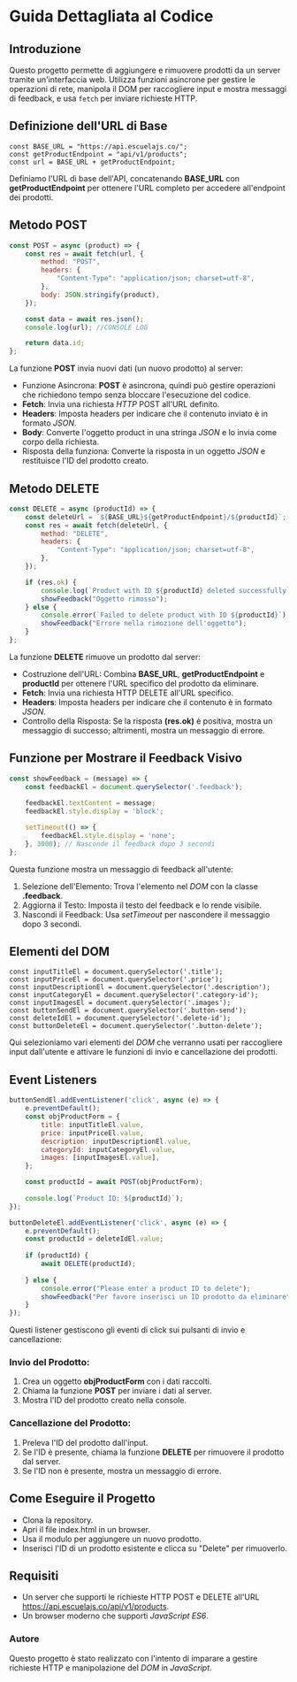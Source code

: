 # Guida Dettagliata al Codice

## Introduzione

Questo progetto permette di aggiungere e rimuovere prodotti da un server tramite un'interfaccia web. Utilizza funzioni asincrone per gestire le operazioni di rete, manipola il DOM per raccogliere input e mostra messaggi di feedback, e usa `fetch` per inviare richieste HTTP.

## Definizione dell'URL di Base

```
const BASE_URL = "https://api.escuelajs.co/";
const getProductEndpoint = "api/v1/products";
const url = BASE_URL + getProductEndpoint; 
```
 Definiamo l'URL di base dell'API, concatenando **BASE_URL** con **getProductEndpoint** per ottenere l'URL completo per accedere all'endpoint dei prodotti.

## Metodo POST

```javascript
const POST = async (product) => {
    const res = await fetch(url, {
        method: "POST",
        headers: {
            "Content-Type": "application/json; charset=utf-8",
        },
        body: JSON.stringify(product),
    });

    const data = await res.json();
    console.log(url); //CONSOLE LOG

    return data.id;
};
```

La funzione **POST** invia nuovi dati (un nuovo prodotto) al server:

- Funzione Asincrona: **POST** è asincrona, quindi può gestire operazioni che richiedono tempo senza bloccare l'esecuzione del codice.
- **Fetch**: Invia una richiesta *HTTP* POST all'URL definito.
- **Headers**: Imposta headers per indicare che il contenuto inviato è in formato *JSON*.
- **Body**: Converte l'oggetto product in una stringa *JSON* e lo invia come corpo della richiesta.
- Risposta della funziona: Converte la risposta in un oggetto *JSON* e restituisce l'ID del prodotto creato.

## Metodo DELETE

```javascript
const DELETE = async (productId) => {
    const deleteUrl = `${BASE_URL}${getProductEndpoint}/${productId}`;
    const res = await fetch(deleteUrl, {
        method: "DELETE",
        headers: {
            "Content-Type": "application/json; charset=utf-8",
        },
    });

    if (res.ok) {
        console.log(`Product with ID ${productId} deleted successfully`);
        showFeedback("Oggetto rimosso");
    } else {
        console.error(`Failed to delete product with ID ${productId}`);
        showFeedback("Errore nella rimozione dell'oggetto");
    }
};
```

La funzione **DELETE** rimuove un prodotto dal server:

- Costruzione dell'URL: Combina **BASE_URL**, **getProductEndpoint** e **productId** per ottenere l'URL specifico del prodotto da eliminare.
- **Fetch**: Invia una richiesta HTTP DELETE all'URL specifico.
- **Headers**: Imposta headers per indicare che il contenuto è in formato *JSON*.
- Controllo della Risposta: Se la risposta **(res.ok)** è positiva, mostra un messaggio di successo; altrimenti, mostra un messaggio di errore.

## Funzione per Mostrare il Feedback Visivo

```javascript
const showFeedback = (message) => {
    const feedbackEl = document.querySelector('.feedback');
    
    feedbackEl.textContent = message;
    feedbackEl.style.display = 'block';

    setTimeout(() => {
        feedbackEl.style.display = 'none';
    }, 3000); // Nasconde il feedback dopo 3 secondi
};
```

Questa funzione mostra un messaggio di feedback all'utente:

1. Selezione dell'Elemento: Trova l'elemento nel *DOM* con la classe **.feedback**.
2. Aggiorna il Testo: Imposta il testo del feedback e lo rende visibile.
3. Nascondi il Feedback: Usa *setTimeout* per nascondere il messaggio dopo 3 secondi.

## Elementi del DOM

```
const inputTitleEl = document.querySelector('.title');
const inputPriceEl = document.querySelector('.price');
const inputDescriptionEl = document.querySelector('.description');
const inputCategoryEl = document.querySelector('.category-id');
const inputImagesEl = document.querySelector('.images');
const buttonSendEl = document.querySelector('.button-send');
const deleteIdEl = document.querySelector('.delete-id');
const buttonDeleteEl = document.querySelector('.button-delete');
```

Qui selezioniamo vari elementi del *DOM* che verranno usati per raccogliere input dall'utente e attivare le funzioni di invio e cancellazione dei prodotti.

## Event Listeners

```javascript
buttonSendEl.addEventListener('click', async (e) => {
    e.preventDefault();
    const objProductForm = {
        title: inputTitleEl.value,
        price: inputPriceEl.value,
        description: inputDescriptionEl.value,
        categoryId: inputCategoryEl.value,
        images: [inputImagesEl.value],
    };

    const productId = await POST(objProductForm);
    
    console.log(`Product ID: ${productId}`);
});

buttonDeleteEl.addEventListener('click', async (e) => {
    e.preventDefault();
    const productId = deleteIdEl.value;
    
    if (productId) {
        await DELETE(productId);
    
    } else {
        console.error("Please enter a product ID to delete");
        showFeedback("Per favore inserisci un ID prodotto da eliminare");
    }
});
```

Questi listener gestiscono gli eventi di click sui pulsanti di invio e cancellazione:

### Invio del Prodotto:

1. Crea un oggetto **objProductForm** con i dati raccolti.
2. Chiama la funzione **POST** per inviare i dati al server.
3. Mostra l'ID del prodotto creato nella console.

### Cancellazione del Prodotto:

1. Preleva l'ID del prodotto dall'input.
2. Se l'ID è presente, chiama la funzione **DELETE** per rimuovere il prodotto dal server.
3. Se l'ID non è presente, mostra un messaggio di errore.

## Come Eseguire il Progetto
- Clona la repository.
- Apri il file index.html in un browser.
- Usa il modulo per aggiungere un nuovo prodotto.
- Inserisci l'ID di un prodotto esistente e clicca su "Delete" per rimuoverlo.

## Requisiti
- Un server che supporti le richieste HTTP POST e DELETE all'URL https://api.escuelajs.co/api/v1/products.
- Un browser moderno che supporti *JavaScript ES6*.

### Autore
Questo progetto è stato realizzato con l'intento di imparare a gestire richieste HTTP e manipolazione del *DOM* in *JavaScript*.